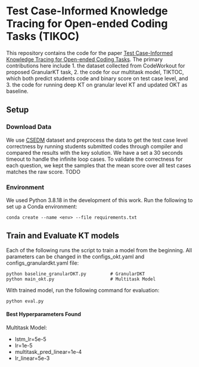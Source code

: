 # Test Case-Informed Knowledge Tracing for Open-ended Coding Tasks (TIKOC)
This repository contains the code for the paper <a href="https://arxiv.org/abs/2410.10829">Test Case-Informed Knowledge Tracing for Open-ended Coding Tasks</a>. The primary contributions here include 1. the dataset collected from CodeWorkout for proposed GranularKT task, 2. the code for our multitask model, TIKTOC, which both predict students code and binary score on test case level, and 3. the code for running deep KT on granular level KT and updated OKT as baseline. 

## Setup

### Download Data
We use [CSEDM](https://sites.google.com/ncsu.edu/csedm-dc-2021/) dataset and preprocess the data to get the test case level correctness by running students submitted codes through compiler and compared the results with the key solution. We have a set a 30 seconds timeout to handle the infinite loop cases. To validate the correctness for each question, we kept the samples that the mean score over all test cases matches the raw score. 
TODO

### Environment
We used Python 3.8.18 in the development of this work. Run the following to set up a Conda environment:
```
conda create --name <env> --file requirements.txt
```

## Train and Evaluate KT models
Each of the following runs the script to train a model from the beginning. All parameters can be changed in the 
configs_okt.yaml and configs_granulardkt.yaml file:
```
python baseline_granularDKT.py         # GranularDKT
python main_okt.py                     # Multitask Model
```

With trained model, run the following command for evaluation: 
```
python eval.py
```


#### Best Hyperparameters Found

Multitask Model:
- lstm_lr=5e-5
- lr=1e-5
- multitask_pred_linear=1e-4
- lr_linear=5e-3

